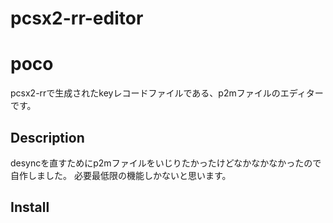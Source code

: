 # pcsx2-rr-editor
poco
====

pcsx2-rrで生成されたkeyレコードファイルである、p2mファイルのエディターです。

## Description
desyncを直すためにp2mファイルをいじりたかったけどなかなかなかったので自作しました。
必要最低限の機能しかないと思います。

## Install

